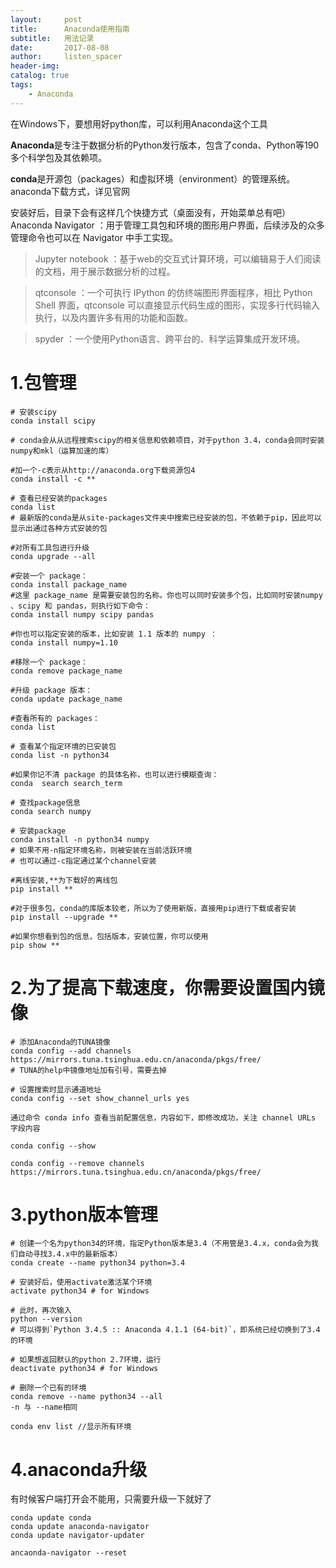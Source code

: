 ```yaml
---
layout:     post
title:      Anaconda使用指南
subtitle:   用法记录
date:       2017-08-08
author:     listen_spacer
header-img: 
catalog: true
tags:
    - Anaconda
---
```


在Windows下，要想用好python库，可以利用Anaconda这个工具

**Anaconda**是专注于数据分析的Python发行版本，包含了conda、Python等190多个科学包及其依赖项。

**conda**是开源包（packages）和虚拟环境（environment）的管理系统。
anaconda下载方式，详见官网

安装好后，目录下会有这样几个快捷方式（桌面没有，开始菜单总有吧）
Anaconda Navigator ：用于管理工具包和环境的图形用户界面，后续涉及的众多管理命令也可以在 Navigator 中手工实现。



> Jupyter notebook ：基于web的交互式计算环境，可以编辑易于人们阅读的文档，用于展示数据分析的过程。



> qtconsole ：一个可执行 IPython 的仿终端图形界面程序，相比 Python Shell 界面，qtconsole 可以直接显示代码生成的图形，实现多行代码输入执行，以及内置许多有用的功能和函数。



> spyder ：一个使用Python语言、跨平台的、科学运算集成开发环境。



# 1.包管理
```
# 安装scipy
conda install scipy

# conda会从从远程搜索scipy的相关信息和依赖项目，对于python 3.4，conda会同时安装numpy和mkl（运算加速的库）
​
#加一个-c表示从http://anaconda.org下载资源包4
conda install -c **
​
# 查看已经安装的packages
conda list
# 最新版的conda是从site-packages文件夹中搜索已经安装的包，不依赖于pip，因此可以显示出通过各种方式安装的包
​
#对所有工具包进行升级
conda upgrade --all
​
#安装一个 package：
conda install package_name
#这里 package_name 是需要安装包的名称。你也可以同时安装多个包，比如同时安装numpy 、scipy 和 pandas，则执行如下命令：
conda install numpy scipy pandas
​
#你也可以指定安装的版本，比如安装 1.1 版本的 numpy ：
conda install numpy=1.10
​
#移除一个 package：
conda remove package_name
​
#升级 package 版本：
conda update package_name
​
#查看所有的 packages：
conda list
​
# 查看某个指定环境的已安装包
conda list -n python34
​
#如果你记不清 package 的具体名称，也可以进行模糊查询：
conda  search search_term
​
# 查找package信息
conda search numpy
​
# 安装package
conda install -n python34 numpy
# 如果不用-n指定环境名称，则被安装在当前活跃环境
# 也可以通过-c指定通过某个channel安装
​
#离线安装,**为下载好的离线包
pip install **
​
#对于很多包，conda的库版本较老，所以为了使用新版，直接用pip进行下载或者安装
pip install --upgrade **
​
#如果你想看到包的信息，包括版本，安装位置，你可以使用
pip show **
```

# 2.为了提高下载速度，你需要设置国内镜像
```
# 添加Anaconda的TUNA镜像
conda config --add channels https://mirrors.tuna.tsinghua.edu.cn/anaconda/pkgs/free/
# TUNA的help中镜像地址加有引号，需要去掉
​
# 设置搜索时显示通道地址
conda config --set show_channel_urls yes
​
通过命令 conda info 查看当前配置信息，内容如下，即修改成功，关注 channel URLs 字段内容
​
conda config --show
​
conda config --remove channels https://mirrors.tuna.tsinghua.edu.cn/anaconda/pkgs/free/
```

# 3.python版本管理
```
# 创建一个名为python34的环境，指定Python版本是3.4（不用管是3.4.x，conda会为我们自动寻找3.4.x中的最新版本）
conda create --name python34 python=3.4
​
# 安装好后，使用activate激活某个环境
activate python34 # for Windows
​
# 此时，再次输入
python --version
# 可以得到`Python 3.4.5 :: Anaconda 4.1.1 (64-bit)`，即系统已经切换到了3.4的环境
​
# 如果想返回默认的python 2.7环境，运行
deactivate python34 # for Windows
​
# 删除一个已有的环境
conda remove --name python34 --all
-n 与 --name相同
​
conda env list //显示所有环境
```

# 4.anaconda升级
有时候客户端打开会不能用，只需要升级一下就好了

```
conda update conda
conda update anaconda-navigator
conda update navigator-updater
​
ancaonda-navigator --reset
```